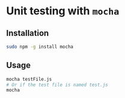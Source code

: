 Unit testing with `mocha`
====


Installation
----
```bash
sudo npm -g install mocha
```


Usage
----
```bash
mocha testFile.js
# Or if the test file is named test.js
mocha
```
